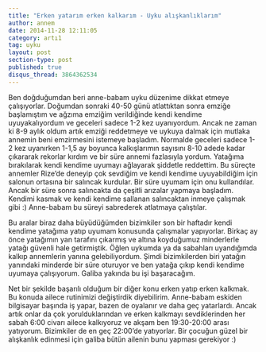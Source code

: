```yaml
---
title: "Erken yatarım erken kalkarım - Uyku alışkanlıklarım"
author: annem
date: 2014-11-28 12:11:05
category: artı1
tag: uyku
layout: post
section-type: post
published: true
disqus_thread: 3864362534
---
```


Ben doğduğumdan beri anne-babam uyku düzenime dikkat etmeye çalışıyorlar. Doğumdan sonraki 40-50 günü atlattıktan sonra emziğe başlamıştım ve ağzıma emziğim verildiğinde kendi kendime uyuyakalıyordum ve geceleri sadece 1-2 kez uyanıyordum. Ancak ne zaman ki 8-9 aylık oldum artık emziği reddetmeye ve uykuya dalmak için mutlaka annemin beni emzirmesini istemeye başladım. Normalde geceleri sadece 1-2 kez uyanırken 1-1,5 ay boyunca kalkışlarımın sayısını 8-10 adede kadar çıkararak rekorlar kırdım ve bir süre annemi fazlasıyla yordum. Yatağıma bırakılarak kendi kendime uyumayı ağlayarak şiddetle reddettim. Bu süreçte annemler Rize’de deneyip çok sevdiğim ve kendi kendime uyuyabildiğim için salonun ortasına bir salıncak kurdular. Bir süre uyumam için onu kullandılar. Ancak bir süre sonra salıncakta da çeşitli arızalar yapmaya başladım. Kendimi kasmak ve kendi kendime sallanan salıncaktan inmeye çalışmak gibi :) Anne-babam bu süreyi sabrederek atlatmaya çalıştılar.

Bu aralar biraz daha büyüdüğümden bizimkiler son bir haftadır kendi kendime yatağıma yatıp uyumam konusunda çalışmalar yapıyorlar. Birkaç ay önce yatağımın yan tarafını çıkarmış ve altına koyduğumuz minderlerle yatağı güvenli hale getirmiştik. Öğlen uykumda ya da sabahları uyandığımda kalkıp annemlerin yanına gelebiliyordum. Şimdi bizimkilerden biri yatağın yanındaki minderde bir süre oturuyor ve ben yatağa çıkıp kendi kendime uyumaya çalışıyorum. Galiba yakında bu işi başaracağım.

Net bir şekilde başarılı olduğum bir diğer konu erken yatıp erken kalkmak. Bu konuda ailece rutinimizi değiştirdik diyebilirim. Anne-babam eskiden bilgisayar başında iş yapar, bazen de oyalanır ve daha geç yatarlardı. Ancak artık onlar da çok yorulduklarından ve erken kalkmayı sevdiklerinden her sabah 6:00 civarı ailece kalkıyoruz ve akşam ben 19:30-20:00 arası yatıyorum. Bizimkiler de en geç 22:00’de yatıyorlar. Bir çocuğun güzel bir alışkanlık edinmesi için galiba bütün ailenin bunu yapması gerekiyor :)
